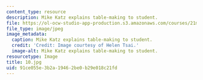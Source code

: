 ```yaml
---
content_type: resource
description: Mike Katz explains table-making to student.
file: https://ol-ocw-studio-app-production.s3.amazonaws.com/courses/21m-873-theater-arts-topics-fall-2004-january-iap-2005/91ce055e3b2a19462be0b29e018c21fd_10.jpg
file_type: image/jpeg
image_metadata:
  caption: Mike Katz explains table-making to student.
  credit: 'Credit: Image courtesy of Helen Tsai.'
  image-alt: Mike Katz explains table-making to student.
resourcetype: Image
title: 10.jpg
uid: 91ce055e-3b2a-1946-2be0-b29e018c21fd
---
```

